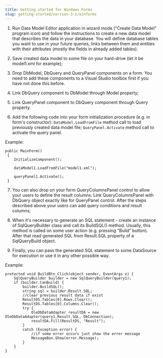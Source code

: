 ```yaml
---
title: Getting started for Windows Forms
slug: getting-started/version-3-x/winforms
---
```



1) Run Data Model Editor application in wizard mode (“Create Data Model” program icon) and follow the instructions to create a new data model that describes the data in your database. You will define database tables you want to use in your future queries, links between them and entities with their attributes (mostly the fields in already added tables).

2) Save created data model to some file on your hard-drive (let it be model1.xml for example);

3) Drop DbModel, DbQuery and QueryPanel components on a form. You need to add these components to a Visual Studio toolbox first if you have not done this before.

4) Link DbQuery component to DbModel through Model property;

5) Link QueryPanel component to DbQuery component through Query property.

6) Add the following code into your form initialization procedure (e.g. in form's constructor): `DataModel.LoadFromFile` method call to load previously created data model file;
`QueryPanel.Activate` method call to activate the query panel.

Example: 

```
public MainForm()   
 {   
    InitializeComponent();   
 
    dataModel1.LoadFromFile("model1.xml");   
 
    queryPanel1.Activate();   
 }
```
7) You can also drop on your form QueryColumnsPanel control to allow your users to define the result columns. Link QueryColumnsPanel with DbQuery object exactly like for QueryPanel control.
After the steps described above your users can add query conditions and result columns;

8) When it's necessary to generate an SQL statement - create an instance of SqlQueryBuilder class and call its BuildSQL() method. Usually, this method is called on some user action (e.g. pressing “Build” button). After that read generated SQL from Result.SQL property of a SqlQueryBuild object.

9) Finally,  you can pass the generated SQL statement to some DataSource for execution or use it in any other possible way.

Example: 

```
protected void BuildBtn_Click(object sender, EventArgs e) { 
    SqlQueryBuilder builder = new SqlQueryBuilder(query1);
    if (builder.CanBuild) {
        builder.BuildSQL();
        string sql = builder.Result.SQL;
        //clear previous result data if exist 
        ResultDS.Tables[0].Rows.Clear(); 
        ResultDS.Tables[0].Columns.Clear(); 
        try { 
            OleDbDataAdapter resultDA = new OleDbDataAdapter(query1.Result.SQL, DbConnection); 
            resultDA.Fill(ResultDS, "Result"); 
        }  
        catch (Exception error) { 
            //if some error occurs just show the error message  
            MessageBox.Show(error.Message);       
        }  
    }
} 
```